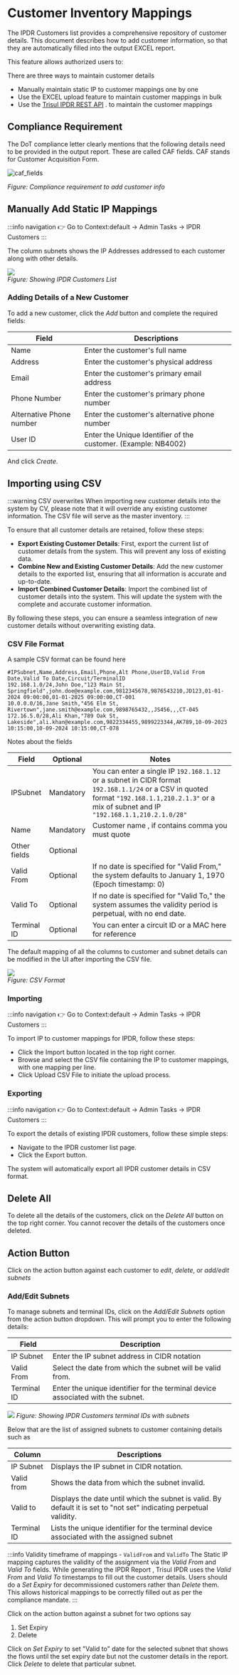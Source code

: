 # Customer Inventory Mappings

The IPDR Customers list provides a comprehensive repository of customer details. This document describes how to add customer information, so that they are automatically filled into the output EXCEL report.

This feature allows authorized users to:

There are three ways to maintain customer details

   - Manually maintain static IP to customer mappings one by one
   - Use the EXCEL upload feature to maintain customer mappings in bulk
   - Use the [Trisul IPDR REST API](api) . to maintain the customer mappings
   
## Compliance Requirement

The DoT compliance letter clearly mentions that the following details need to be provided in the output report.  These are called CAF fields. CAF stands for Customer Acquisition Form. 

![caf_fields](images/letter-caf.png)

*Figure: Compliance requirement to add customer info* 


## Manually Add Static IP Mappings 

:::info navigation 
:point_right: Go to Context:default &rarr; Admin Tasks &rarr; IPDR Customers
:::

The column subnets shows the IP Addresses addressed to each customer along with other details.

![](images/ipdrimportexport.png)  
*Figure: Showing IPDR Customers List*

### Adding Details of a New Customer

To add a new customer, click the *Add* button and complete the required fields:

| Field | Descriptions |
|-------|--------------|
| Name | Enter the customer's full name |
| Address | Enter the customer's physical address |
| Email | Enter the customer's primary email address |
| Phone Number | Enter the customer's primary phone number |
| Alternative Phone number | Enter the customer's alternative phone number |
| User ID | Enter the Unique Identifier of the customer. (Example: NB4002) |

And click *Create*.


## Importing using CSV

:::warning CSV overwrites
When importing new customer details into the system by CV, please note that it will override any existing customer information. The CSV file will serve as the master inventory. 
:::


To ensure that all customer details are retained, follow these steps:

- **Export Existing Customer Details**: First, export the current list of customer details from the system. This will prevent any loss of existing data.
- **Combine New and Existing Customer Details**: Add the new customer details to the exported list, ensuring that all information is accurate and up-to-date.
- **Import Combined Customer Details**: Import the combined list of customer details into the system. This will update the system with the complete and accurate customer information.

By following these steps, you can ensure a seamless integration of new customer details without overwriting existing data.

### CSV File Format

A sample CSV format can be found here 

```csv title="customermappings.csv"
#IPSubnet,Name,Address,Email,Phone,Alt Phone,UserID,Valid From Date,Valid To Date,Circuit/TerminalID
192.168.1.0/24,John Doe,"123 Main St, Springfield",john.doe@example.com,9812345678,9876543210,JD123,01-01-2024 09:00:00,01-01-2025 09:00:00,CT-001
10.0.0.0/16,Jane Smith,"456 Elm St, Rivertown",jane.smith@example.com,9898765432,,JS456,,,CT-045
172.16.5.0/28,Ali Khan,"789 Oak St, Lakeside",ali.khan@example.com,9822334455,9899223344,AK789,10-09-2023 10:15:00,10-09-2024 10:15:00,CT-078
```

Notes about the fields 

| Field | Optional | Notes | 
|-------|--------------|-----|
| IPSubnet | Mandatory | You can enter a single IP `192.168.1.12` or a subnet in CIDR format `192.168.1.1/24` or a CSV in quoted format `"192.168.1.1,210.2.1.3"` or a mix of subnet and IP `"192.168.1.1,210.2.1.0/28"` |
| Name | Mandatory | Customer name , if contains comma you must quote |
| Other fields | Optional | | 
| Valid From | Optional |  If no date is specified for "Valid From," the system defaults to January 1, 1970 (Epoch timestamp: 0)|
| Valid To | Optional | If no date is specified for "Valid To," the system assumes the validity period is perpetual, with no end date. |
| Terminal ID | Optional | You can enter a circuit ID or a MAC here for reference |


The default mapping of all the columns to customer and subnet details can be modified in the UI after importing the CSV file.

![](images/csvformat.png)  
*Figure: CSV Format*

### Importing

:::info navigation 
:point_right: Go to Context:default &rarr; Admin Tasks &rarr; IPDR Customers
:::

To import IP to customer mappings for IPDR, follow these steps:

- Click the Import button located in the top right corner.
- Browse and select the CSV file containing the IP to customer mappings, with one mapping per line.
- Click Upload CSV File to initiate the upload process. 

### Exporting

:::info navigation 
:point_right: Go to Context:default &rarr; Admin Tasks &rarr; IPDR Customers
:::

To export the details of existing IPDR customers, follow these simple steps:

- Navigate to the IPDR customer list page.
- Click the Export button.

The system will automatically export all IPDR customer details in CSV format.

## Delete All

To delete all the details of the customers, click on the *Delete All* button on the top right corner. You cannot recover the details of the customers once deleted. 

## Action Button

Click on the action button against each customer to *edit*, *delete*, or *add/edit subnets*

### Add/Edit Subnets

To manage subnets and terminal IDs, click on the *Add/Edit Subnets* option from the action button dropdown. This will prompt you to enter the following details:

| Field | Description |
|-------|-------------|
| IP Subnet | Enter the IP subnet address in CIDR notation 
| Valid From | Select the date from which the subnet will be valid from. |
| Terminal ID | Enter the unique identifier for the terminal device associated with the subnet. |

![](images/ipsubnet_terminalid.png)
*Figure: Showing IPDR Customers terminal IDs with subnets*

Below that are the list of assigned subnets to customer containing details such as 

| Column| Descriptions |
|--------|--------------|
| IP Subnet | Displays the IP subnet in CIDR notation. |
| Valid from | Shows the data from which the subnet invalid. |
| Valid to | Displays the date until which the subnet is valid. By default it is set to "not set" indicating perpetual validity. |
| Terminal ID | Lists the unique identifier for the terminal device associated with the assigned subnet |


:::info Validity timeframe of mappings - `ValidFrom` and `ValidTo` 
The Static IP mapping captures the validity of the assignment via the *Valid From* and *Valid To* fields. While generating the IPDR Report , Trisul IPDR uses the *Valid From* and *Valid To* timestamps to fill out the customer details. Users should do a *Set Expiry* for decommissioned customers rather than *Delete* them. This allows historical mappings to be correctly filled out as per the compliance mandate. 
:::

Click on the action button against a subnet for two options say
1) Set Expiry
2) Delete

Click on *Set Expiry* to set "Valid to" date for the selected subnet that shows the flows until the set expiry date but not the customer details in the report. Click *Delete* to delete that particular subnet.